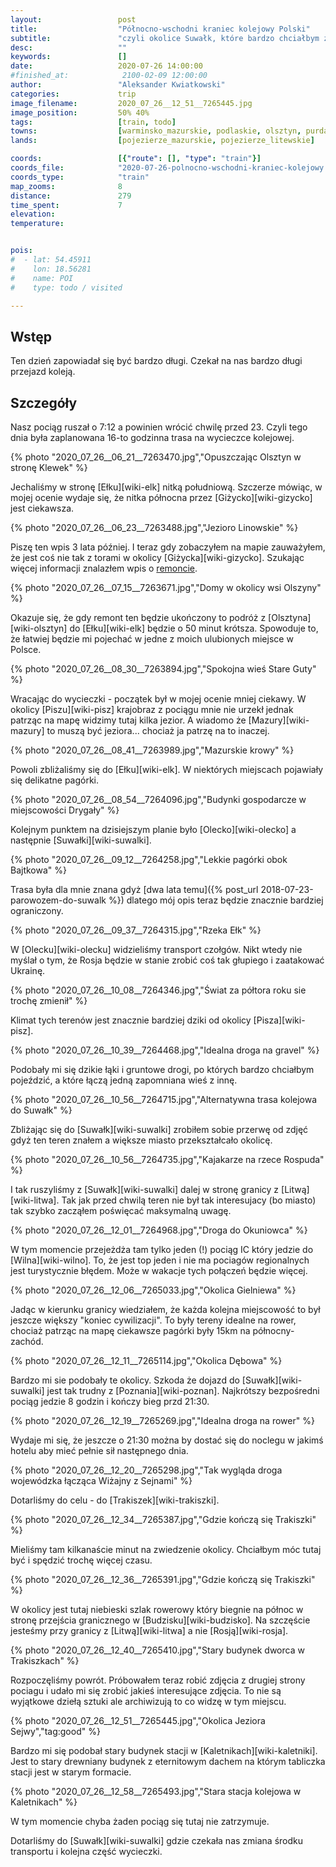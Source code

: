 ```yaml
---
layout:                 post
title:                  "Północno-wschodni kraniec kolejowy Polski"
subtitle:               "czyli okolice Suwałk, które bardzo chciałbym zwiedzić rowerem"
desc:                   ""
keywords:               []
date:                   2020-07-26 14:00:00
#finished_at:            2100-02-09 12:00:00
author:                 "Aleksander Kwiatkowski"
categories:             trip
image_filename:         2020_07_26__12_51__7265445.jpg
image_position:         50% 40%
tags:                   [train, todo]
towns:                  [warminsko_mazurskie, podlaskie, olsztyn, purda, pasym, szczytno, swietajno_szczycienski, ruciane_nida, pisz, biala_piska, elk, olecko, wieliczki, raczki, suwalki, szypliszki, punsk]
lands:                  [pojezierze_mazurskie, pojezierze_litewskie]

coords:                 [{"route": [], "type": "train"}]
coords_file:            "2020-07-26-polnocno-wschodni-kraniec-kolejowy.json"
coords_type:            "train"
map_zooms:              8
distance:               279
time_spent:             7
elevation:              
temperature:            


pois:
#  - lat: 54.45911
#    lon: 18.56281
#    name: POI
#    type: todo / visited

---
```


<!-- https://turkol.pl/index.php?option=com_content&view=article&id=306 -->

## Wstęp

Ten dzień zapowiadał się być bardzo długi. Czekał na nas bardzo długi przejazd
koleją.

## Szczegóły

Nasz pociąg ruszał o 7:12 a powinien wrócić chwilę przed 23. Czyli
tego dnia była zaplanowana 16-to godzinna trasa na wycieczce kolejowej.

{% photo "2020_07_26__06_21__7263470.jpg","Opuszczając Olsztyn w stronę Klewek" %}

Jechaliśmy w stronę [Ełku][wiki-elk] nitką południową. Szczerze mówiąc,
w mojej ocenie wydaje się, że nitka północna przez [Giżycko][wiki-gizycko]
jest ciekawsza.

{% photo "2020_07_26__06_23__7263488.jpg","Jezioro Linowskie" %}

Piszę ten wpis 3 lata później. I teraz gdy zobaczyłem na mapie zauważyłem,
że jest coś nie tak z torami w okolicy [Giżycka][wiki-gizycko].
Szukając więcej informacji znalazłem wpis o [remoncie][remont-gizycko].

[remont-gizycko]: https://www.plk-sa.pl/o-spolce/biuro-prasowe/informacje-prasowe/szczegoly/przebudowa-stacji-gizycko-ulatwi-podroze-koleja-8259

{% photo "2020_07_26__07_15__7263671.jpg","Domy w okolicy wsi Olszyny" %}

Okazuje się, że gdy remont ten będzie ukończony to podróż z [Olsztyna][wiki-olsztyn]
do [Ełku][wiki-elk] będzie o 50 minut krótsza. Spowoduje to, że łatwiej
będzie mi pojechać w jedne z moich ulubionych miejsce w Polsce.

{% photo "2020_07_26__08_30__7263894.jpg","Spokojna wieś Stare Guty" %}

Wracając do wycieczki - początek był w mojej ocenie mniej ciekawy. W okolicy
[Piszu][wiki-pisz] krajobraz z pociągu mnie nie urzekł jednak patrząc na mapę
widzimy tutaj kilka jezior. A wiadomo że [Mazury][wiki-mazury] to muszą być
jeziora... chociaż ja patrzę na to inaczej.

{% photo "2020_07_26__08_41__7263989.jpg","Mazurskie krowy" %}

Powoli zbliżaliśmy się do [Ełku][wiki-elk]. W niektórych miejscach pojawiały się
delikatne pagórki.

{% photo "2020_07_26__08_54__7264096.jpg","Budynki gospodarcze w miejscowości Drygały" %}

Kolejnym punktem na dzisiejszym planie było [Olecko][wiki-olecko]
a następnie [Suwałki][wiki-suwalki].

{% photo "2020_07_26__09_12__7264258.jpg","Lekkie pagórki obok Bajtkowa" %}

Trasa była dla mnie znana gdyż [dwa lata temu]({% post_url 2018-07-23-parowozem-do-suwalk %})
dlatego mój opis teraz będzie znacznie bardziej ograniczony.

{% photo "2020_07_26__09_37__7264315.jpg","Rzeka Ełk" %}

W [Olecku][wiki-olecku] widzieliśmy transport czołgów. Nikt wtedy nie myślał
o tym, że Rosja będzie w stanie zrobić coś tak głupiego i zaatakować
Ukrainę.

{% photo "2020_07_26__10_08__7264346.jpg","Świat za półtora roku sie trochę zmienił" %}

Klimat tych terenów jest znacznie bardziej dziki od okolicy [Pisza][wiki-pisz].

{% photo "2020_07_26__10_39__7264468.jpg","Idealna droga na gravel" %}

Podobały mi się dzikie łąki i gruntowe drogi, po których bardzo chciałbym
pojeździć, a które łączą jedną zapomniana wieś z innę.

{% photo "2020_07_26__10_56__7264715.jpg","Alternatywna trasa kolejowa do Suwałk" %}

Zbliżając się do [Suwałk][wiki-suwalki] zrobiłem sobie przerwę od zdjęć
gdyż ten teren znałem a większe miasto przekształcało okolicę.

{% photo "2020_07_26__10_56__7264735.jpg","Kajakarze na rzece Rospuda" %}

I tak ruszyliśmy z [Suwałk][wiki-suwalki] dalej w stronę granicy z [Litwą][wiki-litwa].
Tak jak przed chwilą teren nie był tak interesujacy (bo miasto)
tak szybko zacząłem poświęcać maksymalną uwagę.

{% photo "2020_07_26__12_01__7264968.jpg","Droga do Okuniowca" %}

W tym momencie przejeżdża tam tylko jeden (!) pociąg IC który jedzie
do [Wilna][wiki-wilno]. To, że jest top jeden i nie ma pociagów regionalnych
jest turystycznie błędem. Może w wakacje tych połączeń będzie więcej.

{% photo "2020_07_26__12_06__7265033.jpg","Okolica Gielniewa" %}

Jadąc w kierunku granicy wiedziałem, że każda kolejna miejscowość to był
jeszcze większy "koniec cywilizacji". To były tereny idealne na rower, chociaż
patrząc na mapę ciekawsze pagórki były 15km na północny-zachód.

{% photo "2020_07_26__12_11__7265114.jpg","Okolica Dębowa" %}

Bardzo mi sie podobały te okolicy. Szkoda że dojazd do [Suwałk][wiki-suwalki]
jest tak trudny z [Poznania][wiki-poznan]. Najkrótszy bezpośredni pociąg
jedzie 8 godzin i kończy bieg przd 21:30.

{% photo "2020_07_26__12_19__7265269.jpg","Idealna droga na rower" %}

Wydaje mi się, że jeszcze o 21:30 można by dostać się do noclegu w jakimś
hotelu aby mieć pełnie sił następnego dnia.

{% photo "2020_07_26__12_20__7265298.jpg","Tak wygląda droga wojewódzka łącząca Wiżajny z Sejnami" %}

Dotarliśmy do celu - do [Trakiszek][wiki-trakiszki].

{% photo "2020_07_26__12_34__7265387.jpg","Gdzie kończą się Trakiszki" %}

Mieliśmy tam kilkanaście minut na zwiedzenie okolicy. Chciałbym móc
tutaj być i spędzić trochę więcej czasu.

{% photo "2020_07_26__12_36__7265391.jpg","Gdzie kończą się Trakiszki" %}

W okolicy jest tutaj niebieski szlak rowerowy który biegnie na północ
w stronę przejścia granicznego w [Budzisku][wiki-budzisko]. Na szczęście jesteśmy
przy granicy z [Litwą][wiki-litwa] a nie [Rosją][wiki-rosja].

{% photo "2020_07_26__12_40__7265410.jpg","Stary budynek dworca w Trakiszkach" %}

Rozpoczęliśmy powrót. Próbowałem teraz robić zdjęcia z drugiej strony pociagu
i udało mi się zrobić jakieś interesujące zdjęcia. To nie są wyjątkowe
dziełą sztuki ale archiwizują to co widzę w tym miejscu.

{% photo "2020_07_26__12_51__7265445.jpg","Okolica Jeziora Sejwy","tag:good" %}

Bardzo mi się podobał stary budynek stacji w [Kaletnikach][wiki-kaletniki].
Jest to stary drewniany budynek z eternitowym dachem na którym tabliczka
stacji jest w starym formacie.

{% photo "2020_07_26__12_58__7265493.jpg","Stara stacja kolejowa w Kaletnikach" %}

W tym momencie chyba żaden pociąg się tutaj nie zatrzymuje.

Dotarliśmy do [Suwałk][wiki-suwalki] gdzie czekała nas zmiana środku transportu
i kolejna część wycieczki.
